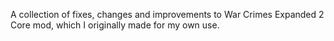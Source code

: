 A collection of fixes, changes and improvements to War Crimes Expanded 2 Core mod, which I originally made for my own use.

